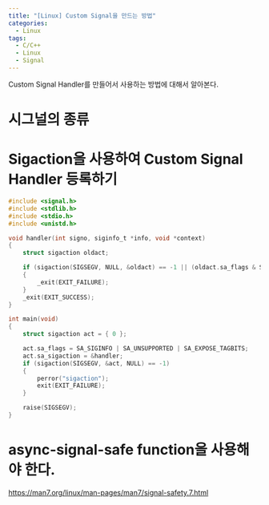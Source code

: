 ```yaml
---
title: "[Linux] Custom Signal을 만드는 방법"
categories:
  - Linux
tags:
  - C/C++
  - Linux
  - Signal
---
```


Custom Signal Handler를 만들어서 사용하는 방법에 대해서 알아본다. 

# 시그널의 종류

# Sigaction을 사용하여 Custom Signal Handler 등록하기

``` c
#include <signal.h>
#include <stdlib.h>
#include <stdio.h>
#include <unistd.h>

void handler(int signo, siginfo_t *info, void *context)
{
    struct sigaction oldact;

    if (sigaction(SIGSEGV, NULL, &oldact) == -1 || (oldact.sa_flags & SA_UNSUPPORTED) || !(oldact.sa_flags & SA_EXPOSE_TAGBITS))
    {
        _exit(EXIT_FAILURE);
    }
    _exit(EXIT_SUCCESS);
}

int main(void)
{
    struct sigaction act = { 0 };

    act.sa_flags = SA_SIGINFO | SA_UNSUPPORTED | SA_EXPOSE_TAGBITS;
    act.sa_sigaction = &handler;
    if (sigaction(SIGSEGV, &act, NULL) == -1)
    {
        perror("sigaction");
        exit(EXIT_FAILURE);
    }

    raise(SIGSEGV);
}
```
# async-signal-safe function을 사용해야 한다.

https://man7.org/linux/man-pages/man7/signal-safety.7.html

